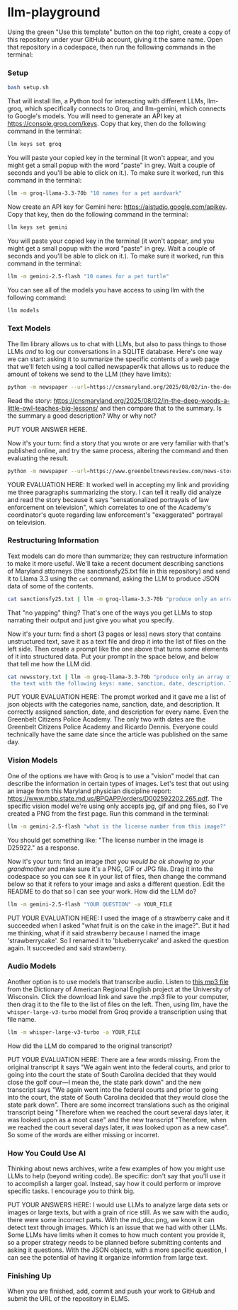 # llm-playground

Using the green "Use this template" button on the top right, create a copy of this repository under your GitHub account, giving it the same name. Open that repository in a codespace, then run the following commands in the terminal:

### Setup

```bash
bash setup.sh
```

That will install llm, a Python tool for interacting with different LLMs, llm-groq, which specifically connects to Groq, and llm-gemini, which connects to Google's models. You will need to generate an API key at https://console.groq.com/keys. Copy that key, then do the following command in the terminal:

```bash
llm keys set groq
```

You will paste your copied key in the terminal (it won't appear, and you might get a small popup with the word "paste" in grey. Wait a couple of seconds and you'll be able to click on it.). To make sure it worked, run this command in the terminal:

```bash
llm -m groq-llama-3.3-70b "10 names for a pet aardvark"
```

Now create an API key for Gemini here: https://aistudio.google.com/apikey. Copy that key, then do the following command in the terminal:

```bash
llm keys set gemini
```

You will paste your copied key in the terminal (it won't appear, and you might get a small popup with the word "paste" in grey. Wait a couple of seconds and you'll be able to click on it.). To make sure it worked, run this command in the terminal:

```bash
llm -m gemini-2.5-flash "10 names for a pet turtle"
```

You can see all of the models you have access to using llm with the following command:

```bash
llm models
```

### Text Models

The llm library allows us to chat with LLMs, but also to pass things to those LLMs _and_ to log our conversations in a SQLITE database. Here's one way we can start: asking it to summarize the specific contents of a web page that we'll fetch using a tool called newspaper4k that allows us to reduce the amount of tokens we send to the LLM (they have limits):

```bash
python -m newspaper --url=https://cnsmaryland.org/2025/08/02/in-the-deep-woods-a-little-owl-teaches-big-lessons/ -of=text | llm -m groq/openai/gpt-oss-120b "summarize this story in 3 paragraphs"
```

Read the story: https://cnsmaryland.org/2025/08/02/in-the-deep-woods-a-little-owl-teaches-big-lessons/ and then compare that to the summary. Is the summary a good description? Why or why not?

PUT YOUR ANSWER HERE.

Now it's your turn: find a story that you wrote or are very familiar with that's published online, and try the same process, altering the command and then evaluating the result.

```bash
python -m newspaper --url=https://www.greenbeltnewsreview.com/news-stories/citizens-police-academy-has-largest-class-since-pandemic/?highlight=laura+charleston/ -of=text | llm -m groq/openai/gpt-oss-120b "summarize this story in 3 paragraphs"

```

YOUR EVALUATION HERE: It worked well in accepting my link and providing me three paragraphs summarizing the story. I can tell it really did analyze and read the story because it says "sensationalized portrayals of law enforcement on television", which correlates to one of the Academy's coordinator's quote regarding law enforcement's "exaggerated" portrayal on television. 

### Restructuring Information

Text models can do more than summarize; they can restructure information to make it more useful. We'll take a recent document describing sanctions of Maryland attorneys (the sanctionsfy25.txt file in this repository) and send it to Llama 3.3 using the `cat` command, asking the LLM to produce JSON data of some of the contents.

```bash
cat sanctionsfy25.txt | llm -m groq-llama-3.3-70b "produce only an array of JSON objects based on the text with the following keys: name, sanction, date, description. The date should be in the yyyy-mm-dd format. No yapping." 
```

That "no yapping" thing? That's one of the ways you get LLMs to stop narrating their output and just give you what you specify.

Now it's your turn: find a short (3 pages or less) news story that contains unstructured text, save it as a text file and drop it into the list of files on the left side. Then create a prompt like the one above that turns some elements of it into structured data. Put your prompt in the space below, and below that tell me how the LLM did.

```bash
cat newsstory.txt | llm -m groq-llama-3.3-70b "produce only an array of JSON objects based on
 the text with the following keys: name, sanction, date, description. The date should be in the yyyy-mm-dd format. No yapping." 
```

PUT YOUR EVALUATION HERE: The prompt worked and it gave me a list of json objects with the categories name, sanction, date, and description. It correctly assigned sanction, date, and description for every name. Even the Greenbelt Citizens Police Academy. The only two with dates are the Greenbelt Citizens Police Academy and Ricardo Dennis. Everyone could technically have the same date since the article was published on the same day.


### Vision Models

One of the options we have with Groq is to use a "vision" model that can describe the information in certain types of images. Let's test that out using an image from this Maryland physician discipline report: https://www.mbp.state.md.us/BPQAPP/orders/D002592202.265.pdf. The specific vision model we're using only accepts jpg, gif and png files, so I've created a PNG from the first page. Run this command in the terminal:

```bash
llm -m gemini-2.5-flash "what is the license number from this image?" -a md_doc.png
```

You should get something like: "The license number in the image is D25922." as a response.

Now it's your turn: find an image _that you would be ok showing to your grandmother_ and make sure it's a PNG, GIF or JPG file. Drag it into the codespace so you can see it in your list of files, then change the command below so that it refers to your image and asks a different question. Edit the README to do that so I can see your work. How did the LLM do?

```bash
llm -m gemini-2.5-flash "YOUR QUESTION" -a YOUR_FILE 
```

PUT YOUR EVALUATION HERE: I used the image of a strawberry cake and it succeeded when I asked "what fruit is on the cake in the image?". But it had me thinking, what if it said strawberry because I named the image 'strawberrycake'. So I renamed it to 'blueberrycake' and asked the question again. It succeeded and said strawberry.


### Audio Models

Another option is to use models that transcribe audio. Listen to [this mp3 file](https://dare.wisc.edu/audio/south-carolina-desegregating-edisto-state-park/) from the Dictionary of American Regional English project at the University of Wisconsin. Click the download link and save the .mp3 file to your computer, then drag it to the file to the list of files on the left. Then, using llm, have the `whisper-large-v3-turbo` model from Groq provide a transcription using that file name.

```bash
llm -m whisper-large-v3-turbo -a YOUR_FILE 
```

How did the LLM do compared to the original transcript?

PUT YOUR EVALUATION HERE: There are a few words missing. From the original transcript it says "We again went into the federal courts, and prior to going into the court the state of South Carolina decided that they would close the golf cour—I mean the, the state park down" and the new transcript says "We again went into the federal courts and prior to going into the court, the state of South Carolina decided that they would close the state park down". There are some incorrect translations such as the original transcript being "Therefore when we reached the court several days later, it was looked upon as a moot case" and the new transcript "Therefore, when we reached the court several days later, it was looked upon as a new case". So some of the words are either missing or incorret. 


### How You Could Use AI

Thinking about news archives, write a few examples of how you might use LLMs to help (beyond writing code). Be specific: don't say that you'll use it to accomplish a larger goal. Instead, say how it could perform or improve specific tasks. I encourage you to think big.

PUT YOUR ANSWERS HERE: I would use LLMs to analyze large data sets or images or large texts, but with a grain of rice still. As we saw with the audio, there were some incorrect parts. With the md_doc.png, we know it can detect text through images. Which is an issue that we had with other LLMs. Some LLMs have limits when it comes to how much content you provide it, so a proper strategy needs to be planned before submitting contents and asking it questions. With the JSON objects, with a more specific question, I can see the potential of having it organize informtion from large text. 


### Finishing Up

When you are finished, add, commit and push your work to GitHub and submit the URL of the repository in ELMS.